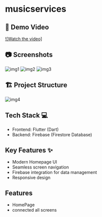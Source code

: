 # musicservices
## 🎥 Demo Video
[![Watch the video]](https://drive.google.com/file/d/1fc6F4-qdiIB8q-xnvxE8edCD_m0nDyZn/view?usp=sharing)

## 📷 Screenshots
<img src="https://i.postimg.cc/1tCXm9RP/homepage.png" alt="img1">
<img src="https://i.postimg.cc/CMbMrHkS/screen.png" alt="img2">
<img src="https://i.postimg.cc/q7491ysD/firebase.png" alt="img3">



## 🏗️ Project Structure
<img src="https://i.postimg.cc/Hxw9k1Cs/Screenshot-2025-05-25-at-11-15-10-PM.png" alt="img4">

## Tech Stack 💻
- Frontend: Flutter (Dart)
- Backend: Firebase (Firestore Database)

## Key Features ✨
- Modern Homepage UI
- Seamless screen navigation
- Firebase integration for data management
- Responsive design

## Features
- HomePage                         
- connected all screens

         
    
